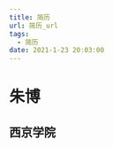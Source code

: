 ```yaml
---
title: 简历
url: 简历_url
tags:
  - 简历
date: 2021-1-23 20:03:00
---
```

# 朱博  <img scr="https://ss1.bdstatic.com/70cFvXSh_Q1YnxGkpoWK1HF6hhy/it/u=765565717,1590312462&fm=26&gp=0.jpg">
## 西京学院
